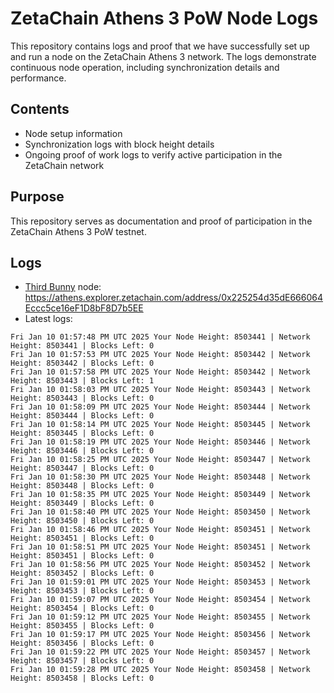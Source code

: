 # ZetaChain Athens 3 PoW Node Logs
This repository contains logs and proof that we have successfully set up and run a node on the ZetaChain Athens 3 network. The logs demonstrate continuous node operation, including synchronization details and performance.

## Contents
- Node setup information
- Synchronization logs with block height details
- Ongoing proof of work logs to verify active participation in the ZetaChain network

## Purpose
This repository serves as documentation and proof of participation in the ZetaChain Athens 3 PoW testnet.

## Logs

- [Third Bunny](https://thirdbunny.xyz/) node: https://athens.explorer.zetachain.com/address/0x225254d35dE666064Eccc5ce16eF1D8bF8D7b5EE
- Latest logs:
```
Fri Jan 10 01:57:48 PM UTC 2025 Your Node Height: 8503441 | Network Height: 8503441 | Blocks Left: 0
Fri Jan 10 01:57:53 PM UTC 2025 Your Node Height: 8503442 | Network Height: 8503442 | Blocks Left: 0
Fri Jan 10 01:57:58 PM UTC 2025 Your Node Height: 8503442 | Network Height: 8503443 | Blocks Left: 1
Fri Jan 10 01:58:03 PM UTC 2025 Your Node Height: 8503443 | Network Height: 8503443 | Blocks Left: 0
Fri Jan 10 01:58:09 PM UTC 2025 Your Node Height: 8503444 | Network Height: 8503444 | Blocks Left: 0
Fri Jan 10 01:58:14 PM UTC 2025 Your Node Height: 8503445 | Network Height: 8503445 | Blocks Left: 0
Fri Jan 10 01:58:19 PM UTC 2025 Your Node Height: 8503446 | Network Height: 8503446 | Blocks Left: 0
Fri Jan 10 01:58:25 PM UTC 2025 Your Node Height: 8503447 | Network Height: 8503447 | Blocks Left: 0
Fri Jan 10 01:58:30 PM UTC 2025 Your Node Height: 8503448 | Network Height: 8503448 | Blocks Left: 0
Fri Jan 10 01:58:35 PM UTC 2025 Your Node Height: 8503449 | Network Height: 8503449 | Blocks Left: 0
Fri Jan 10 01:58:40 PM UTC 2025 Your Node Height: 8503450 | Network Height: 8503450 | Blocks Left: 0
Fri Jan 10 01:58:46 PM UTC 2025 Your Node Height: 8503451 | Network Height: 8503451 | Blocks Left: 0
Fri Jan 10 01:58:51 PM UTC 2025 Your Node Height: 8503451 | Network Height: 8503451 | Blocks Left: 0
Fri Jan 10 01:58:56 PM UTC 2025 Your Node Height: 8503452 | Network Height: 8503452 | Blocks Left: 0
Fri Jan 10 01:59:01 PM UTC 2025 Your Node Height: 8503453 | Network Height: 8503453 | Blocks Left: 0
Fri Jan 10 01:59:07 PM UTC 2025 Your Node Height: 8503454 | Network Height: 8503454 | Blocks Left: 0
Fri Jan 10 01:59:12 PM UTC 2025 Your Node Height: 8503455 | Network Height: 8503455 | Blocks Left: 0
Fri Jan 10 01:59:17 PM UTC 2025 Your Node Height: 8503456 | Network Height: 8503456 | Blocks Left: 0
Fri Jan 10 01:59:22 PM UTC 2025 Your Node Height: 8503457 | Network Height: 8503457 | Blocks Left: 0
Fri Jan 10 01:59:28 PM UTC 2025 Your Node Height: 8503458 | Network Height: 8503458 | Blocks Left: 0
```
